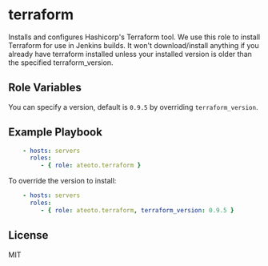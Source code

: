terraform
=========

Installs and configures Hashicorp's Terraform tool. We use this role to install Terraform for use in Jenkins builds. It won't download/install anything if you already have terraform installed unless your installed version is older than the specified terraform_version.

Role Variables
--------------

You can specify a version, default is `0.9.5` by overriding `terraform_version`.

Example Playbook
----------------

```yaml
    - hosts: servers
      roles:
         - { role: ateoto.terraform }
```

To override the version to install:

```yaml
    - hosts: servers
      roles:
         - { role: ateoto.terraform, terraform_version: 0.9.5 }
```

License
-------

MIT
